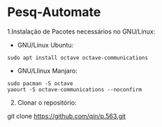 # Pesq-Automate

1.Instalação de Pacotes necessários no GNU/Linux:

* GNU/Linux Ubuntu:

`sudo apt install octave octave-communications`

* GNU/LIinux Manjaro:

```
sudo pacman -S octave
yaourt -S octave-communications --noconfirm
```
2. Clonar o repositório:

git clone https://github.com/qin/p.563.git
